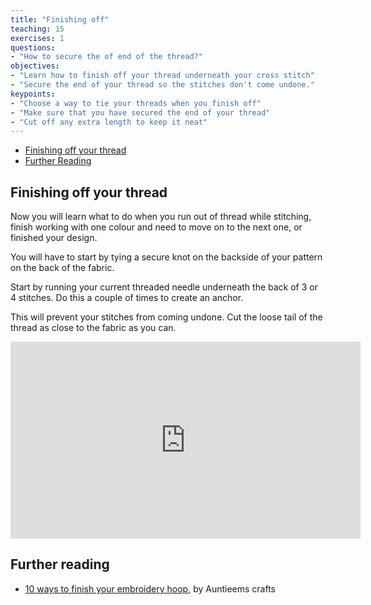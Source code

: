 ```yaml
---
title: "Finishing off"
teaching: 15
exercises: 1
questions:
- "How to secure the of end of the thread?"
objectives:
- "Learn how to finish off your thread underneath your cross stitch"
- "Secure the end of your thread so the stitches don't come undone."
keypoints:
- "Choose a way to tie your threads when you finish off"
- "Make sure that you have secured the end of your thread"
- "Cut off any extra length to keep it neat"
---
```


- [Finishing off your thread](#finishing-off-your-thread)
- [Further Reading](#further-reading)

## Finishing off your thread

Now you will learn what to do when you run out of thread while stitching, finish working with one colour and need to move on to the next one, or finished your design.

You will have to start by tying a secure knot on the backside of your pattern on the back of the fabric.

Start by running your current threaded needle underneath the back of 3 or 4 stitches.
Do this a couple of times to create an anchor.

This will prevent your stitches from coming undone.
Cut the loose tail of the thread as close to the fabric as you can.

<center>
<iframe width="560" height="315" src="https://www.youtube.com/embed/6fIaQBjHskI" frameborder="0" allow="accelerometer; autoplay; encrypted-media; gyroscope; picture-in-picture" allowfullscreen></iframe>
</center>

## Further reading

- [10 ways to finish your embroidery hoop](http://www.auntieemscrafts.com/10-ways-to-finish-embroidery-hoops/), by Auntieems crafts
